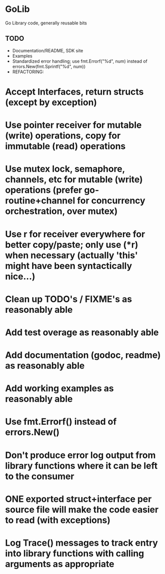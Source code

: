 # GoLib
Go Library code, generally reusable bits

## TODO
* Documentation/README, SDK site
* Examples
* Standardized error handling; use fmt.Errorf("%d", num) instead of errors.New(fmt.Sprintf("%d", num))
* REFACTORING:
# Accept Interfaces, return structs (except by exception)
# Use pointer receiver for mutable (write) operations, copy for immutable (read) operations
# Use mutex lock, semaphore, channels, etc for mutable (write) operations (prefer go-routine+channel for concurrency orchestration, over mutex)
# Use r for receiver everywhere for better copy/paste; only use (*r) when necessary (actually 'this' might have been syntactically nice...)
# Clean up TODO's / FIXME's as reasonably able
# Add test overage as reasonably able
# Add documentation (godoc, readme) as reasonably able
# Add working examples as reasonably able
# Use fmt.Errorf() instead of errors.New()
# Don't produce error log output from library functions where it can be left to the consumer
# ONE exported struct+interface per source file will make the code easier to read (with exceptions)
# Log Trace() messages to track entry into library functions with calling arguments as appropriate

